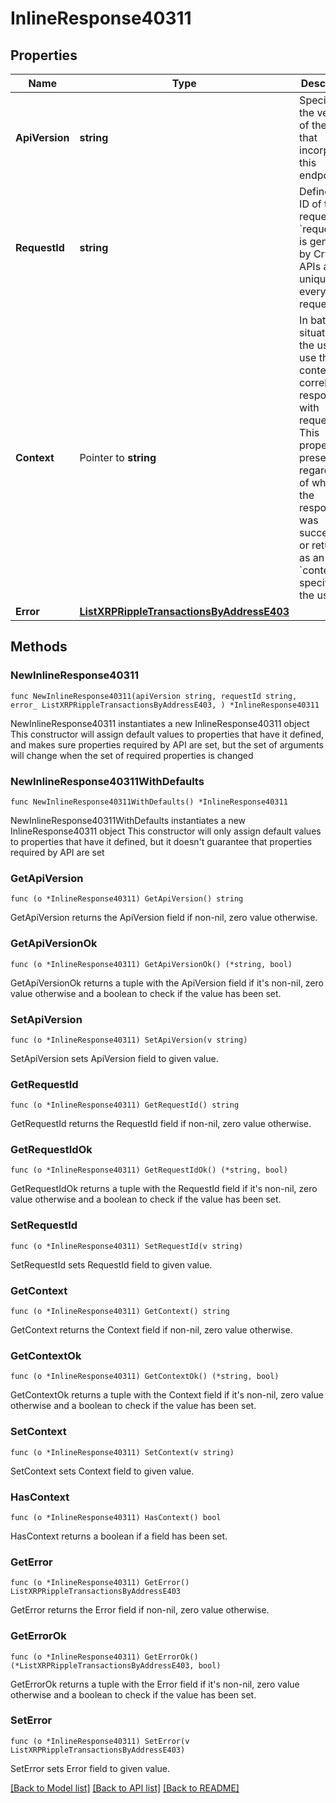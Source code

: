 # InlineResponse40311

## Properties

Name | Type | Description | Notes
------------ | ------------- | ------------- | -------------
**ApiVersion** | **string** | Specifies the version of the API that incorporates this endpoint. | 
**RequestId** | **string** | Defines the ID of the request. The &#x60;requestId&#x60; is generated by Crypto APIs and it&#39;s unique for every request. | 
**Context** | Pointer to **string** | In batch situations the user can use the context to correlate responses with requests. This property is present regardless of whether the response was successful or returned as an error. &#x60;context&#x60; is specified by the user. | [optional] 
**Error** | [**ListXRPRippleTransactionsByAddressE403**](ListXRPRippleTransactionsByAddressE403.md) |  | 

## Methods

### NewInlineResponse40311

`func NewInlineResponse40311(apiVersion string, requestId string, error_ ListXRPRippleTransactionsByAddressE403, ) *InlineResponse40311`

NewInlineResponse40311 instantiates a new InlineResponse40311 object
This constructor will assign default values to properties that have it defined,
and makes sure properties required by API are set, but the set of arguments
will change when the set of required properties is changed

### NewInlineResponse40311WithDefaults

`func NewInlineResponse40311WithDefaults() *InlineResponse40311`

NewInlineResponse40311WithDefaults instantiates a new InlineResponse40311 object
This constructor will only assign default values to properties that have it defined,
but it doesn't guarantee that properties required by API are set

### GetApiVersion

`func (o *InlineResponse40311) GetApiVersion() string`

GetApiVersion returns the ApiVersion field if non-nil, zero value otherwise.

### GetApiVersionOk

`func (o *InlineResponse40311) GetApiVersionOk() (*string, bool)`

GetApiVersionOk returns a tuple with the ApiVersion field if it's non-nil, zero value otherwise
and a boolean to check if the value has been set.

### SetApiVersion

`func (o *InlineResponse40311) SetApiVersion(v string)`

SetApiVersion sets ApiVersion field to given value.


### GetRequestId

`func (o *InlineResponse40311) GetRequestId() string`

GetRequestId returns the RequestId field if non-nil, zero value otherwise.

### GetRequestIdOk

`func (o *InlineResponse40311) GetRequestIdOk() (*string, bool)`

GetRequestIdOk returns a tuple with the RequestId field if it's non-nil, zero value otherwise
and a boolean to check if the value has been set.

### SetRequestId

`func (o *InlineResponse40311) SetRequestId(v string)`

SetRequestId sets RequestId field to given value.


### GetContext

`func (o *InlineResponse40311) GetContext() string`

GetContext returns the Context field if non-nil, zero value otherwise.

### GetContextOk

`func (o *InlineResponse40311) GetContextOk() (*string, bool)`

GetContextOk returns a tuple with the Context field if it's non-nil, zero value otherwise
and a boolean to check if the value has been set.

### SetContext

`func (o *InlineResponse40311) SetContext(v string)`

SetContext sets Context field to given value.

### HasContext

`func (o *InlineResponse40311) HasContext() bool`

HasContext returns a boolean if a field has been set.

### GetError

`func (o *InlineResponse40311) GetError() ListXRPRippleTransactionsByAddressE403`

GetError returns the Error field if non-nil, zero value otherwise.

### GetErrorOk

`func (o *InlineResponse40311) GetErrorOk() (*ListXRPRippleTransactionsByAddressE403, bool)`

GetErrorOk returns a tuple with the Error field if it's non-nil, zero value otherwise
and a boolean to check if the value has been set.

### SetError

`func (o *InlineResponse40311) SetError(v ListXRPRippleTransactionsByAddressE403)`

SetError sets Error field to given value.



[[Back to Model list]](../README.md#documentation-for-models) [[Back to API list]](../README.md#documentation-for-api-endpoints) [[Back to README]](../README.md)


